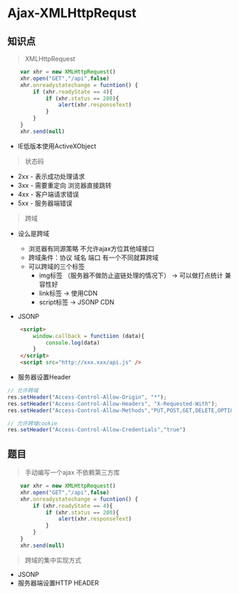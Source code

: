 # Ajax-XMLHttpRequst

知识点
---
> XMLHttpRequest
```js
    var xhr = new XMLHttpRequest()
    xhr.open("GET","/api",false)
    xhr.onreadystatechange = fucntion() {
        if (xhr.readyState == 4){
            if (xhr.status == 200){
                alert(xhr.responseText)
            }
        }
    }
    xhr.send(null)
```
- IE低版本使用ActiveXObject

> 状态码
- 2xx - 表示成功处理请求
- 3xx - 需要重定向 浏览器直接跳转
- 4xx - 客户端请求错误
- 5xx - 服务器端错误

> 跨域
- 设么是跨域
    - 浏览器有同源策略 不允许ajax方位其他域接口
    - 跨域条件：协议 域名 端口 有一个不同就算跨域
    - 可以跨域的三个标签
        - img标签 （服务器不做防止盗链处理的情况下） -> 可以做打点统计 兼容性好
        - link标签 -> 使用CDN
        - script标签 -> JSONP CDN

- JSONP
```html
    <script>
        window.callback = functiion (data){
            console.log(data)
        }
    </script>
    <script src="http://xxx.xxx/api.js" /> 
```

- 服务器设置Header
```js
// 允许跨域
res.setHeader("Access-Control-Allow-Origin", "*"); 
res.setHeader("Access-Control-Allow-Headers", "X-Requested-With");
res.setHeader("Access-Control-Allow-Methods","PUT,POST,GET,DELETE,OPTIONS");

// 允许跨域cookie
res.setHeader("Access-Control-Allow-Credentials","true")

```


题目
---
> 手动编写一个ajax 不依赖第三方库
```js
    var xhr = new XMLHttpRequest()
    xhr.open("GET","/api",false)
    xhr.onreadystatechange = fucntion() {
        if (xhr.readyState == 4){
            if (xhr.status == 200){
                alert(xhr.responseText)
            }
        }
    }
    xhr.send(null)
```

> 跨域的集中实现方式
- JSONP
- 服务器端设置HTTP HEADER